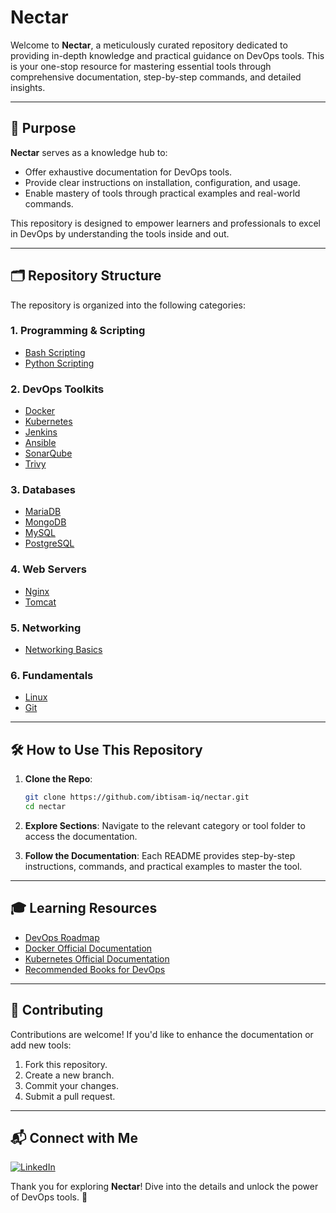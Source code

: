 # Nectar

Welcome to **Nectar**, a meticulously curated repository dedicated to providing in-depth knowledge and practical guidance on DevOps tools. This is your one-stop resource for mastering essential tools through comprehensive documentation, step-by-step commands, and detailed insights.

---

## 🎯 Purpose 

**Nectar** serves as a knowledge hub to:
- Offer exhaustive documentation for DevOps tools.
- Provide clear instructions on installation, configuration, and usage.
- Enable mastery of tools through practical examples and real-world commands.

This repository is designed to empower learners and professionals to excel in DevOps by understanding the tools inside and out.

---

## 🗂️ Repository Structure

The repository is organized into the following categories:

### 1. **Programming & Scripting**
- [Bash Scripting]()
- [Python Scripting]()

### 2. **DevOps Toolkits**
- [Docker](https://github.com/ibtisam-iq/nectar/blob/main/docker/Docker.md)
- [Kubernetes]()
- [Jenkins](https://github.com/ibtisam-iq/nectar/blob/main/jenkins/Jenkins.md)
- [Ansible]()
- [SonarQube](https://github.com/ibtisam-iq/nectar/blob/main/sonarqube/SonarQube.md)
- [Trivy](https://github.com/ibtisam-iq/nectar/blob/main/trivy/Trivy.md)

### 3. **Databases**
- [MariaDB](https://github.com/ibtisam-iq/nectar/blob/main/mariadb/MariaDB.md)
- [MongoDB](https://github.com/ibtisam-iq/nectar/blob/main/mongodb/MongoDB.md)
- [MySQL](https://github.com/ibtisam-iq/nectar/blob/main/mysql/MySQL.md)
- [PostgreSQL](https://github.com/ibtisam-iq/nectar/blob/main/postgresql/PostgreSQL.md)

### 4. **Web Servers**
- [Nginx](https://github.com/ibtisam-iq/nectar/blob/main/nginx/Nginx.md)
- [Tomcat](https://github.com/ibtisam-iq/nectar/tree/main/tomcat)

### 5. **Networking**
- [Networking Basics](https://github.com/ibtisam-iq/nectar/blob/main/networking/Networking.md)

### 6. **Fundamentals**
- [Linux](https://github.com/ibtisam-iq/nectar/blob/main/linux/Linux.md)
- [Git](https://github.com/ibtisam-iq/nectar/blob/main/git/Git.md)

---

## 🛠️ How to Use This Repository

1. **Clone the Repo**:
   ```bash
   git clone https://github.com/ibtisam-iq/nectar.git
   cd nectar
   ```

2. **Explore Sections**:
   Navigate to the relevant category or tool folder to access the documentation.

3. **Follow the Documentation**:
   Each README provides step-by-step instructions, commands, and practical examples to master the tool.

---

## 🎓 Learning Resources

- [DevOps Roadmap](https://roadmap.sh/devops)
- [Docker Official Documentation](https://docs.docker.com/)
- [Kubernetes Official Documentation](https://kubernetes.io/docs/)
- [Recommended Books for DevOps](https://www.goodreads.com/shelf/show/devops)

---

## 🤝 Contributing

Contributions are welcome! If you'd like to enhance the documentation or add new tools:

1. Fork this repository.
2. Create a new branch.
3. Commit your changes.
4. Submit a pull request.

---

## 📬 Connect with Me

<p align="left">
<a href="https://linkedin.com/in/ibtisam-iq" target="blank"><img src="https://img.shields.io/badge/-LinkedIn-%230077B5?style=for-the-badge&logo=linkedin&logoColor=white" alt="LinkedIn" /></a>
</p>


Thank you for exploring **Nectar**! Dive into the details and unlock the power of DevOps tools. 🚀
